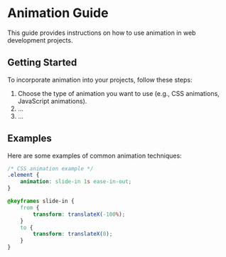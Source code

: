 # Animation Guide

This guide provides instructions on how to use animation in web development projects.

## Getting Started

To incorporate animation into your projects, follow these steps:

1. Choose the type of animation you want to use (e.g., CSS animations, JavaScript animations).
2. ...
3. ...

## Examples

Here are some examples of common animation techniques:

```css
/* CSS animation example */
.element {
    animation: slide-in 1s ease-in-out;
}

@keyframes slide-in {
    from {
        transform: translateX(-100%);
    }
    to {
        transform: translateX(0);
    }
}
